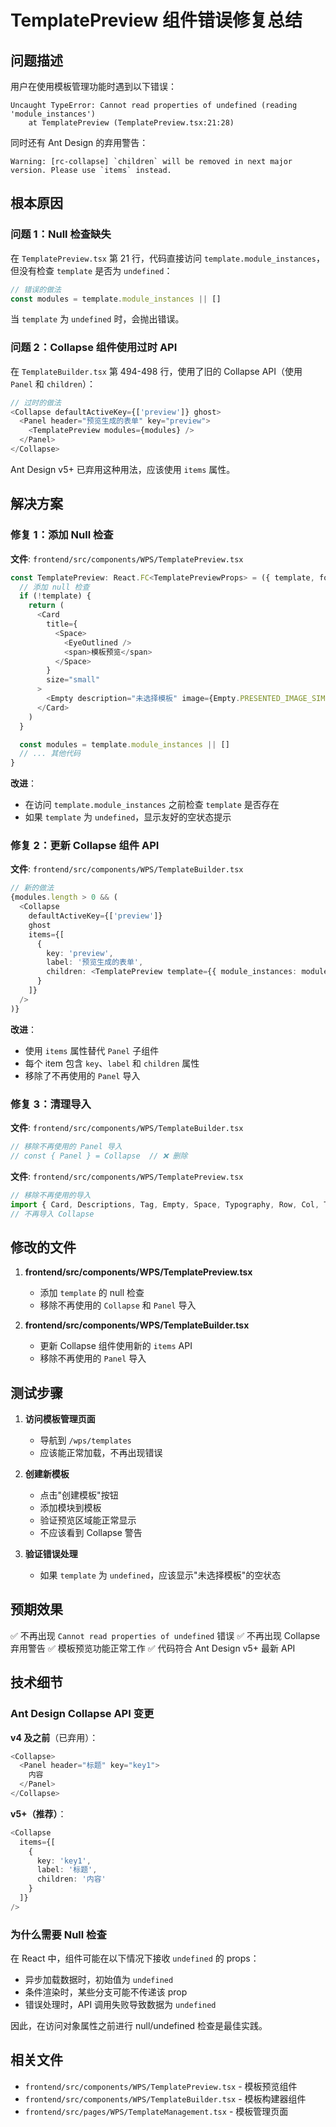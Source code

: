 # TemplatePreview 组件错误修复总结

## 问题描述

用户在使用模板管理功能时遇到以下错误：

```
Uncaught TypeError: Cannot read properties of undefined (reading 'module_instances')
    at TemplatePreview (TemplatePreview.tsx:21:28)
```

同时还有 Ant Design 的弃用警告：

```
Warning: [rc-collapse] `children` will be removed in next major version. Please use `items` instead.
```

## 根本原因

### 问题 1：Null 检查缺失

在 `TemplatePreview.tsx` 第 21 行，代码直接访问 `template.module_instances`，但没有检查 `template` 是否为 `undefined`：

```typescript
// 错误的做法
const modules = template.module_instances || []
```

当 `template` 为 `undefined` 时，会抛出错误。

### 问题 2：Collapse 组件使用过时 API

在 `TemplateBuilder.tsx` 第 494-498 行，使用了旧的 Collapse API（使用 `Panel` 和 `children`）：

```typescript
// 过时的做法
<Collapse defaultActiveKey={['preview']} ghost>
  <Panel header="预览生成的表单" key="preview">
    <TemplatePreview modules={modules} />
  </Panel>
</Collapse>
```

Ant Design v5+ 已弃用这种用法，应该使用 `items` 属性。

## 解决方案

### 修复 1：添加 Null 检查

**文件**: `frontend/src/components/WPS/TemplatePreview.tsx`

```typescript
const TemplatePreview: React.FC<TemplatePreviewProps> = ({ template, form }) => {
  // 添加 null 检查
  if (!template) {
    return (
      <Card
        title={
          <Space>
            <EyeOutlined />
            <span>模板预览</span>
          </Space>
        }
        size="small"
      >
        <Empty description="未选择模板" image={Empty.PRESENTED_IMAGE_SIMPLE} />
      </Card>
    )
  }

  const modules = template.module_instances || []
  // ... 其他代码
}
```

**改进**：
- 在访问 `template.module_instances` 之前检查 `template` 是否存在
- 如果 `template` 为 `undefined`，显示友好的空状态提示

### 修复 2：更新 Collapse 组件 API

**文件**: `frontend/src/components/WPS/TemplateBuilder.tsx`

```typescript
// 新的做法
{modules.length > 0 && (
  <Collapse
    defaultActiveKey={['preview']}
    ghost
    items={[
      {
        key: 'preview',
        label: '预览生成的表单',
        children: <TemplatePreview template={{ module_instances: modules } as any} />
      }
    ]}
  />
)}
```

**改进**：
- 使用 `items` 属性替代 `Panel` 子组件
- 每个 item 包含 `key`、`label` 和 `children` 属性
- 移除了不再使用的 `Panel` 导入

### 修复 3：清理导入

**文件**: `frontend/src/components/WPS/TemplateBuilder.tsx`

```typescript
// 移除不再使用的 Panel 导入
// const { Panel } = Collapse  // ❌ 删除
```

**文件**: `frontend/src/components/WPS/TemplatePreview.tsx`

```typescript
// 移除不再使用的导入
import { Card, Descriptions, Tag, Empty, Space, Typography, Row, Col, Table, FormInstance } from 'antd'
// 不再导入 Collapse
```

## 修改的文件

1. **frontend/src/components/WPS/TemplatePreview.tsx**
   - 添加 `template` 的 null 检查
   - 移除不再使用的 `Collapse` 和 `Panel` 导入

2. **frontend/src/components/WPS/TemplateBuilder.tsx**
   - 更新 Collapse 组件使用新的 `items` API
   - 移除不再使用的 `Panel` 导入

## 测试步骤

1. **访问模板管理页面**
   - 导航到 `/wps/templates`
   - 应该能正常加载，不再出现错误

2. **创建新模板**
   - 点击"创建模板"按钮
   - 添加模块到模板
   - 验证预览区域能正常显示
   - 不应该看到 Collapse 警告

3. **验证错误处理**
   - 如果 `template` 为 `undefined`，应该显示"未选择模板"的空状态

## 预期效果

✅ 不再出现 `Cannot read properties of undefined` 错误
✅ 不再出现 Collapse 弃用警告
✅ 模板预览功能正常工作
✅ 代码符合 Ant Design v5+ 最新 API

## 技术细节

### Ant Design Collapse API 变更

**v4 及之前**（已弃用）：
```typescript
<Collapse>
  <Panel header="标题" key="key1">
    内容
  </Panel>
</Collapse>
```

**v5+（推荐）**：
```typescript
<Collapse
  items={[
    {
      key: 'key1',
      label: '标题',
      children: '内容'
    }
  ]}
/>
```

### 为什么需要 Null 检查

在 React 中，组件可能在以下情况下接收 `undefined` 的 props：
- 异步加载数据时，初始值为 `undefined`
- 条件渲染时，某些分支可能不传递该 prop
- 错误处理时，API 调用失败导致数据为 `undefined`

因此，在访问对象属性之前进行 null/undefined 检查是最佳实践。

## 相关文件

- `frontend/src/components/WPS/TemplatePreview.tsx` - 模板预览组件
- `frontend/src/components/WPS/TemplateBuilder.tsx` - 模板构建器组件
- `frontend/src/pages/WPS/TemplateManagement.tsx` - 模板管理页面


